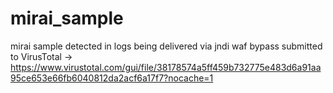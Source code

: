 # mirai_sample
mirai sample detected in logs being delivered via jndi waf bypass submitted to VirusTotal -> https://www.virustotal.com/gui/file/38178574a5ff459b732775e483d6a91aa95ce653e66fb6040812da2acf6a17f7?nocache=1
